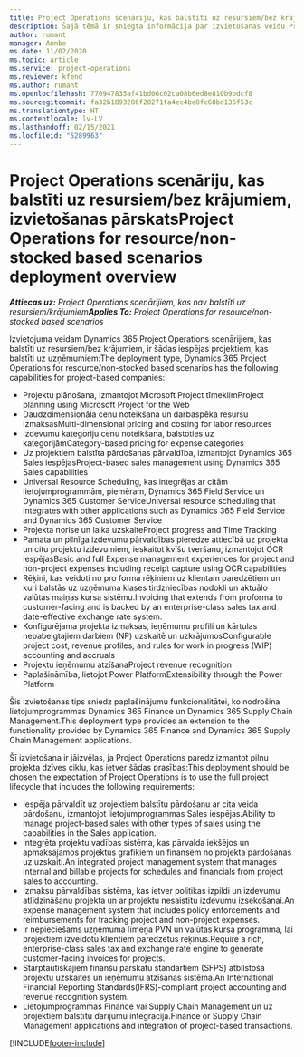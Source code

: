 ```yaml
---
title: Project Operations scenāriju, kas balstīti uz resursiem/bez krājumiem, izvietošanas pārskats
description: Šajā tēmā ir sniegta informācija par izvietošanas veidu Project Operations scenārijiem, kas balstīti uz resursiem/bez krājumiem.
author: rumant
manager: Annbe
ms.date: 11/02/2020
ms.topic: article
ms.service: project-operations
ms.reviewer: kfend
ms.author: rumant
ms.openlocfilehash: 770947835af41bd06c02ca08b6ed8e810b9bdcf8
ms.sourcegitcommit: fa32b1893286f20271fa4ec4be8fc68bd135f53c
ms.translationtype: HT
ms.contentlocale: lv-LV
ms.lasthandoff: 02/15/2021
ms.locfileid: "5289963"
---
```

# <a name="project-operations-for-resourcenon-stocked-based-scenarios-deployment-overview"></a><span data-ttu-id="4b792-103">Project Operations scenāriju, kas balstīti uz resursiem/bez krājumiem, izvietošanas pārskats</span><span class="sxs-lookup"><span data-stu-id="4b792-103">Project Operations for resource/non-stocked based scenarios deployment overview</span></span>

<span data-ttu-id="4b792-104">_**Attiecas uz:** Project Operations scenārijiem, kas nav balstīti uz resursiem/krājumiem_</span><span class="sxs-lookup"><span data-stu-id="4b792-104">_**Applies To:** Project Operations for resource/non-stocked based scenarios_</span></span>

<span data-ttu-id="4b792-105">Izvietojuma veidam Dynamics 365 Project Operations scenārijiem, kas balstīti uz resursiem/bez krājumiem, ir šādas iespējas projektiem, kas balstīti uz uzņēmumiem:</span><span class="sxs-lookup"><span data-stu-id="4b792-105">The deployment type, Dynamics 365 Project Operations for resource/non-stocked based scenarios has the following capabilities for project-based companies:</span></span>

- <span data-ttu-id="4b792-106">Projektu plānošana, izmantojot Microsoft Project tīmeklim</span><span class="sxs-lookup"><span data-stu-id="4b792-106">Project planning using Microsoft Project for the Web</span></span>
- <span data-ttu-id="4b792-107">Daudzdimensionāla cenu noteikšana un darbaspēka resursu izmaksas</span><span class="sxs-lookup"><span data-stu-id="4b792-107">Multi-dimensional pricing and costing for labor resources</span></span>
- <span data-ttu-id="4b792-108">Izdevumu kategoriju cenu noteikšana, balstoties uz kategorijām</span><span class="sxs-lookup"><span data-stu-id="4b792-108">Category-based pricing for expense categories</span></span>
- <span data-ttu-id="4b792-109">Uz projektiem balstīta pārdošanas pārvaldība, izmantojot Dynamics 365 Sales iespējas</span><span class="sxs-lookup"><span data-stu-id="4b792-109">Project-based sales management using Dynamics 365 Sales capabilities</span></span>
- <span data-ttu-id="4b792-110">Universal Resource Scheduling, kas integrējas ar citām lietojumprogrammām, piemēram, Dynamics 365 Field Service un Dynamics 365 Customer Service</span><span class="sxs-lookup"><span data-stu-id="4b792-110">Universal resource scheduling that integrates with other applications such as Dynamics 365 Field Service and Dynamics 365 Customer Service</span></span>
- <span data-ttu-id="4b792-111">Projekta norise un laika uzskaite</span><span class="sxs-lookup"><span data-stu-id="4b792-111">Project progress and Time Tracking</span></span>
- <span data-ttu-id="4b792-112">Pamata un pilnīga izdevumu pārvaldības pieredze attiecībā uz projekta un citu projektu izdevumiem, ieskaitot kvīšu tveršanu, izmantojot OCR iespējas</span><span class="sxs-lookup"><span data-stu-id="4b792-112">Basic and full Expense management experiences for project and non-project expenses including receipt capture using OCR capabilities</span></span>
- <span data-ttu-id="4b792-113">Rēķini, kas veidoti no pro forma rēķiniem uz klientam paredzētiem un kuri balstās uz uzņēmuma klases tirdzniecības nodokli un aktuālo valūtas maiņas kursa sistēmu.</span><span class="sxs-lookup"><span data-stu-id="4b792-113">Invoicing that extends from proforma to customer-facing and is backed by an enterprise-class sales tax and date-effective exchange rate system.</span></span>
- <span data-ttu-id="4b792-114">Konfigurējama projekta izmaksas, ieņēmumu profili un kārtulas nepabeigtajiem darbiem (NP) uzskaitē un uzkrājumos</span><span class="sxs-lookup"><span data-stu-id="4b792-114">Configurable project cost, revenue profiles, and rules for work in progress (WIP) accounting and accruals</span></span>
- <span data-ttu-id="4b792-115">Projektu ieņēmumu atzīšana</span><span class="sxs-lookup"><span data-stu-id="4b792-115">Project revenue recognition</span></span>
- <span data-ttu-id="4b792-116">Paplašināmība, lietojot Power Platform</span><span class="sxs-lookup"><span data-stu-id="4b792-116">Extensibility through the Power Platform</span></span>

<span data-ttu-id="4b792-117">Šis izvietošanas tips sniedz paplašinājumu funkcionalitātei, ko nodrošina lietojumprogrammas Dynamics 365 Finance un Dynamics 365 Supply Chain Management.</span><span class="sxs-lookup"><span data-stu-id="4b792-117">This deployment type provides an extension to the functionality provided by Dynamics 365 Finance and Dynamics 365 Supply Chain Management applications.</span></span>

<span data-ttu-id="4b792-118">Šī izvietošana ir jāizvēlas, ja Project Operations paredz izmantot pilnu projekta dzīves ciklu, kas ietver šādas prasības:</span><span class="sxs-lookup"><span data-stu-id="4b792-118">This deployment should be chosen the expectation of Project Operations is to use the full project lifecycle that includes the following requirements:</span></span>

- <span data-ttu-id="4b792-119">Iespēja pārvaldīt uz projektiem balstītu pārdošanu ar cita veida pārdošanu, izmantojot lietojumprogrammas Sales iespējas.</span><span class="sxs-lookup"><span data-stu-id="4b792-119">Ability to manage project-based sales with other types of sales using the capabilities in the Sales application.</span></span>
- <span data-ttu-id="4b792-120">Integrēta projektu vadības sistēma, kas pārvalda iekšējos un apmaksājamos projektus grafikiem un finansēm no projekta pārdošanas uz uzskaiti.</span><span class="sxs-lookup"><span data-stu-id="4b792-120">An integrated project management system that manages internal and billable projects for schedules and financials from project sales to accounting.</span></span>
- <span data-ttu-id="4b792-121">Izmaksu pārvaldības sistēma, kas ietver politikas izpildi un izdevumu atlīdzināšanu projekta un ar projektu nesaistītu izdevumu izsekošanai.</span><span class="sxs-lookup"><span data-stu-id="4b792-121">An expense management system that includes policy enforcements and reimbursements for tracking project and non-project expenses.</span></span>
- <span data-ttu-id="4b792-122">Ir nepieciešams uzņēmuma līmeņa PVN un valūtas kursa programma, lai projektiem izveidotu klientiem paredzētus rēķinus.</span><span class="sxs-lookup"><span data-stu-id="4b792-122">Require a rich, enterprise-class sales tax and exchange rate engine to generate customer-facing invoices for projects.</span></span>
- <span data-ttu-id="4b792-123">Starptautiskajiem finanšu pārskatu standartiem (SFPS) atbilstoša projektu uzskaites un ieņēmumu atzīšanas sistēma.</span><span class="sxs-lookup"><span data-stu-id="4b792-123">An International Financial Reporting Standards(IFRS)-compliant project accounting and revenue recognition system.</span></span>
- <span data-ttu-id="4b792-124">Lietojumprogrammas Finance vai Supply Chain Management un uz projektiem balstītu darījumu integrācija.</span><span class="sxs-lookup"><span data-stu-id="4b792-124">Finance or Supply Chain Management applications and integration of project-based transactions.</span></span>


[!INCLUDE[footer-include](../includes/footer-banner.md)]